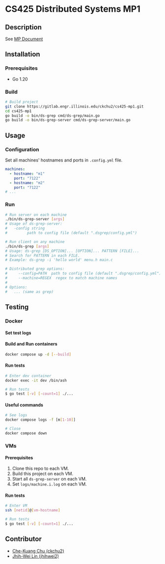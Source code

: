 # CS425 Distributed Systems MP1

## Description

See [MP Document](./docs/MP1.CS425.FA23.pdf)

## Installation

### Prerequisites

- Go 1.20

### Build

```bash
# Build project
git clone https://gitlab.engr.illinois.edu/ckchu2/cs425-mp1.git
cd cs425-mp1
go build -o bin/ds-grep cmd/ds-grep/main.go
go build -o bin/ds-grep-server cmd/ds-grep-server/main.go
```

## Usage

### Configuration

Set all machines' hostnames and ports in `.config.yml` file.

```yaml
machines:
  - hostname: "m1"
    port: "7122"
  - hostname: "m2"
    port: "7122"
# ...
```

### Run

```bash
# Run server on each machine
./bin/ds-grep-server [args]
# Usage of ds-grep-server:
#   -config string
#         path to config file (default ".dsgrep/config.yml")

# Run client on any machine
./bin/ds-grep [args]
# Usage: ds-grep [DS_OPTION]... [OPTION]... PATTERN [FILE]...
# Search for PATTERN in each FILE.
# Example: ds-grep -i 'hello world' menu.h main.c

# Distributed grep options:
#     --config=PATH  path to config file (default ".dsgrep/config.yml")
#     --machine=REGEX  regex to match machine names
#
# Options:
#   ... (same as grep)
```

## Testing

### Docker

#### Set test logs

#### Build and Run containers

```bash
docker compose up -d [--build]
```

#### Run tests

```bash
# Enter dev container
docker exec -it dev /bin/ash

# Run tests
$ go test [-v] [-count=1] ./...
```

#### Useful commands

```bash
# See logs
docker compose logs -f [m[1-10]]

# Close
docker compose down
```

### VMs

#### Prerequisites

1. Clone this repo to each VM.
2. Build this project on each VM.
3. Start all `ds-grep-server` on each VM.
4. Set `logs/machine.i.log` on each VM.

#### Run tests

```bash
# Enter VM
ssh [netid]@[vm-hostname]

# Run tests
$ go test [-v] [-count=1] ./...
```

## Contributor

- [Che-Kuang Chu (ckchu2)](https://gitlab.engr.illinois.edu/ckchu2)
- [Jhih-Wei Lin (jhihwei2)](https://gitlab.engr.illinois.edu/jhihwei2)
